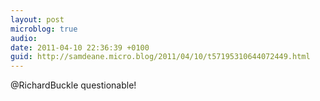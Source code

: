 ```yaml
---
layout: post
microblog: true
audio: 
date: 2011-04-10 22:36:39 +0100
guid: http://samdeane.micro.blog/2011/04/10/t57195310644072449.html
---
```

@RichardBuckle questionable!

